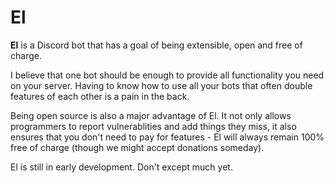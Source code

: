 # El

**El** is a Discord bot that has a goal of being extensible, open and free of charge.

I believe that one bot should be enough to provide all functionality you need on your server. Having to know how to use all your bots that often double features of each other is a pain in the back.

Being open source is also a major advantage of El. It not only allows programmers to report vulnerablities and add things they miss, it also ensures that you don't need to pay for features - El will always remain 100% free of charge (though we might accept donations someday).

El is still in early development. Don't except much yet.